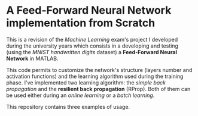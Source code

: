 # A Feed-Forward Neural Network implementation from Scratch
This is a revision of the <i>Machine Learning</i> exam's project I developed during the university years which consists in a developing and testing (using the <i>MNIST handwritten digits</i> dataset) a <b>Feed-Forward Neural Network</b> in MATLAB.

This code permits to customize the network's structure (layers number and activation functions) and the learning algorithm used during the training phase. I've implemented two learning algorithm: the <i>simple back propagation</i> and the <b>resilient back propagation</b> (RProp). Both of them can be used either during an <i>online learning</i> or a <i>batch learning</i>.

This repository contains three examples of usage.
